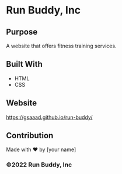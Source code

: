 # Run Buddy, Inc

## Purpose
A website that offers fitness training services. 

## Built With
* HTML
* CSS

## Website
https://gsaaad.github.io/run-buddy/

## Contribution
Made with ❤️ by [your name]

### ©️2022 Run Buddy, Inc 
